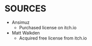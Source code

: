 SOURCES
=======

- Ansimuz
  - Purchased license on itch.io
- Matt Walkden
  - Acquired free license from itch.io